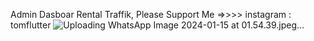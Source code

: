 Admin Dasboar Rental Traffik, Please Support Me =>>>> instagram : tomflutter
![Uploading WhatsApp Image 2024-01-15 at 01.54.39.jpeg…]()
